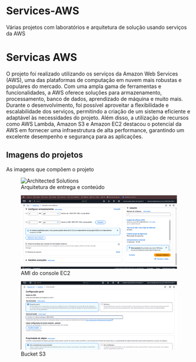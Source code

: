 # Services-AWS
Várias projetos com laboratórios e arquitetura de solução usando serviços da AWS
<!DOCTYPE html>
<html lang="en">
   <head>
   <body>
 <meta charset="utf-8">
 <meta name="viewport" content="width=device-width, initial-scale=1.0">
<title>Projeto</title>
       </head>
    </body>
    <body>
    <h1>Servicas AWS</h1>
 <p>O projeto foi realizado utilizando os serviços da Amazon Web Services (AWS), uma das plataformas de computação em nuvem mais robustas e populares do mercado. Com uma ampla gama de ferramentas e funcionalidades, a AWS oferece soluções para armazenamento, processamento, banco de dados, aprendizado de máquina e muito mais. Durante o desenvolvimento, foi possível aproveitar a flexibilidade e escalabilidade dos serviços, permitindo a criação de um sistema eficiente e adaptável às necessidades do projeto. Além disso, a utilização de recursos como AWS Lambda, Amazon S3 e Amazon EC2 destacou o potencial da AWS em fornecer uma infraestrutura de alta performance, garantindo um excelente desempenho e segurança para as aplicações.</p>
        <h2>Imagens do projetos</h2>
          <p>As imagens que compõem o projeto</p>
  <figure>
<img src="https://raw.githubusercontent.com/sbr-rodrigues/Services-AWS/refs/heads/main/Entrega%20de%20conte%C3%BAdo%20AWS.png" alt="Architected Solutions"></a>
<figcaption>Arquitetura de entrega e conteúdo</figcaption>
   </figure>
 <figure>
   <img src="https://raw.githubusercontent.com/sbr-rodrigues/Services-AWS/refs/heads/main/1.%202%20-%20AMI.png" alt="Amazon EC2 "></a>
    <figcaption>AMI do console EC2</figcaption>
      </figure>
       <figure>
         <img src="https://raw.githubusercontent.com/sbr-rodrigues/Services-AWS/refs/heads/main/1.%202%20-%20Bucket.png" alt="Amazon S3"></a>
 <figcaption>Bucket S3</figcaption>
    </figure>
    </body>
    </html>
